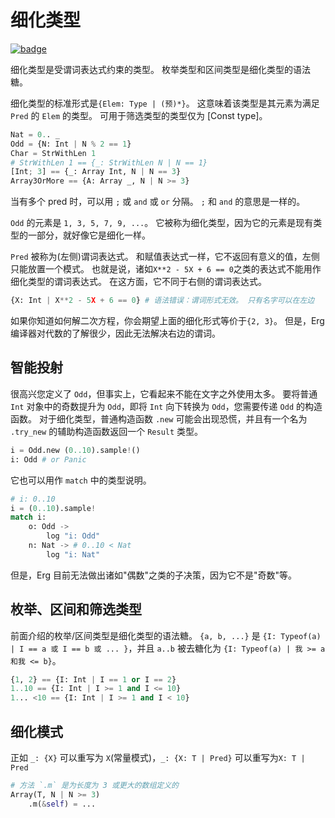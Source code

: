 # 细化类型

[![badge](https://img.shields.io/endpoint.svg?url=https%3A%2F%2Fgezf7g7pd5.execute-api.ap-northeast-1.amazonaws.com%2Fdefault%2Fsource_up_to_date%3Fowner%3Derg-lang%26repos%3Derg%26ref%3Dmain%26path%3Ddoc/EN/syntax/type/12_refinement.md%26commit_hash%3D51de3c9d5a9074241f55c043b9951b384836b258)](https://gezf7g7pd5.execute-api.ap-northeast-1.amazonaws.com/default/source_up_to_date?owner=erg-lang&repos=erg&ref=main&path=doc/EN/syntax/type/12_refinement.md&commit_hash=51de3c9d5a9074241f55c043b9951b384836b258)

细化类型是受谓词表达式约束的类型。 枚举类型和区间类型是细化类型的语法糖。

细化类型的标准形式是`{Elem: Type | (预)*}`。 这意味着该类型是其元素为满足 `Pred` 的 `Elem` 的类型。
可用于筛选类型的类型仅为 [Const type]。

```python
Nat = 0.. _
Odd = {N: Int | N % 2 == 1}
Char = StrWithLen 1
# StrWithLen 1 == {_: StrWithLen N | N == 1}
[Int; 3] == {_: Array Int, N | N == 3}
Array3OrMore == {A: Array _, N | N >= 3}
```

当有多个 pred 时，可以用 `;` 或 `and` 或 `or` 分隔。 `;` 和 `and` 的意思是一样的。

`Odd` 的元素是 `1, 3, 5, 7, 9, ...`。
它被称为细化类型，因为它的元素是现有类型的一部分，就好像它是细化一样。

`Pred` 被称为(左侧)谓词表达式。 和赋值表达式一样，它不返回有意义的值，左侧只能放置一个模式。
也就是说，诸如`X**2 - 5X + 6 == 0`之类的表达式不能用作细化类型的谓词表达式。 在这方面，它不同于右侧的谓词表达式。

```python
{X: Int | X**2 - 5X + 6 == 0} # 语法错误：谓词形式无效。 只有名字可以在左边
```

如果你知道如何解二次方程，你会期望上面的细化形式等价于`{2, 3}`。
但是，Erg 编译器对代数的了解很少，因此无法解决右边的谓词。

## 智能投射

很高兴您定义了 `Odd`，但事实上，它看起来不能在文字之外使用太多。 要将普通 `Int` 对象中的奇数提升为 `Odd`，即将 `Int` 向下转换为 `Odd`，您需要传递 `Odd` 的构造函数。
对于细化类型，普通构造函数 `.new` 可能会出现恐慌，并且有一个名为 `.try_new` 的辅助构造函数返回一个 `Result` 类型。

```python
i = Odd.new (0..10).sample!()
i: Odd # or Panic
```

它也可以用作 `match` 中的类型说明。

```python
# i: 0..10
i = (0..10).sample!
match i:
    o: Odd ->
        log "i: Odd"
    n: Nat -> # 0..10 < Nat
        log "i: Nat"
```

但是，Erg 目前无法做出诸如"偶数"之类的子决策，因为它不是"奇数"等。

## 枚举、区间和筛选类型

前面介绍的枚举/区间类型是细化类型的语法糖。
`{a, b, ...}` 是 `{I: Typeof(a) | I == a 或 I == b 或 ... }`，并且 `a..b` 被去糖化为 `{I: Typeof(a) | 我 >= a 和我 <= b}`。

```python
{1, 2} == {I: Int | I == 1 or I == 2}
1..10 == {I: Int | I >= 1 and I <= 10}
1... <10 == {I: Int | I >= 1 and I < 10}
```

## 细化模式

正如 `_: {X}` 可以重写为 `X`(常量模式)，`_: {X: T | Pred}` 可以重写为`X: T | Pred`

```python
# 方法 `.m` 是为长度为 3 或更大的数组定义的
Array(T, N | N >= 3)
    .m(&self) = ...
```
